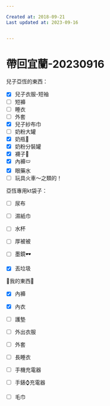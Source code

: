 ```yaml
---

Created at: 2018-09-21
Last updated at: 2023-09-16


---
```


# 帶回宜蘭-20230916


兒子亞恆的東西：

- [x] 兒子衣服-短袖
- [ ] 短褲
- [ ] 睡衣
- [ ] 外套
- [x] 兒子紗布巾
- [ ] 奶粉大罐
- [x] 奶瓶🍼
- [x] 奶粉分裝罐
- [x] 襪子🧦
- [x] 內褲🩲
- [x] 眼藥水
- [ ] 玩具火車～之類的！

亞恆專用kt袋子：

- [ ] 尿布
- [ ] 濕紙巾
- [ ] 水杯
- [ ] 厚被被
- [ ] 墨鏡🕶️
	

- [x] 丟垃圾

🥨我的東西🥨

- [x] 內褲
- [x] 內衣
- [ ] 護墊
- [ ] 外出衣服
- [ ] 外套
- [ ] 長睡衣
- [ ] 手機充電器
- [ ] 手錶⌚️充電器
- [ ] 毛巾

